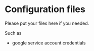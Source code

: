 # Configuration files

Please put your files here if you needed.

Such as
- google service account credentials
